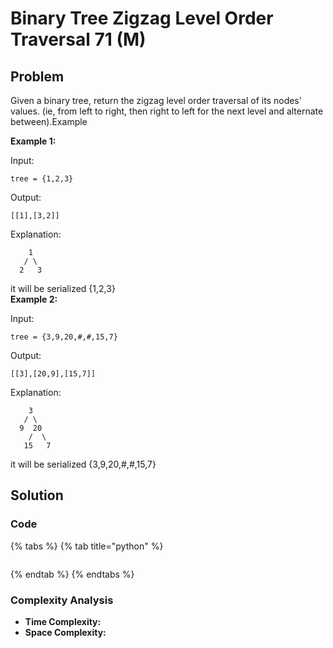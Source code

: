 # Binary Tree Zigzag Level Order Traversal 71 \(M\)

## Problem

Given a binary tree, return the zigzag level order traversal of its nodes' values. \(ie, from left to right, then right to left for the next level and alternate between\).Example

**Example 1:**

Input:

```text
tree = {1,2,3}
```

Output:

```text
[[1],[3,2]]
```

Explanation:

```text
    1
   / \
  2   3
```

it will be serialized {1,2,3}  
**Example 2:**

Input:

```text
tree = {3,9,20,#,#,15,7}
```

Output:

```text
[[3],[20,9],[15,7]]
```

Explanation:

```text
    3
   / \
  9  20
    /  \
   15   7
```

it will be serialized {3,9,20,\#,\#,15,7}

## Solution 

### Code

{% tabs %}
{% tab title="python" %}
```python

```
{% endtab %}
{% endtabs %}

### Complexity Analysis

* **Time Complexity:**
* **Space Complexity:**

